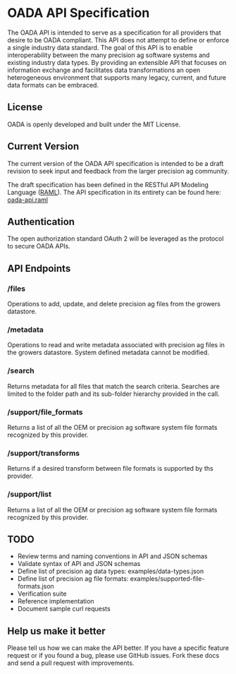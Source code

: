 OADA API Specification
======================
The OADA API is intended to serve as a specification for all providers that desire to be OADA compliant. This API does not attempt to define or enforce a single industry data standard. The goal of this API is to enable interoperability between the many precision ag software systems and existing industry data types. By providing an extensible API that focuses on information exchange and facilitates data transformations an open heterogeneous environment that supports many legacy, current, and future data formats can be embraced.

## License
OADA is openly developed and built under the MIT License. 

## Current Version
The current version of the OADA API specification is intended to be a draft revision to seek input and feedback from the larger precision ag community.

The draft specification has been defined in the RESTful API Modeling Language ([RAML](http://raml.org/)). The API specification in its entirety can be found here: [oada-api.raml](oada-api.raml)

## Authentication
The open authorization standard OAuth 2 will be leveraged as the protocol to secure OADA APIs.

## API Endpoints

### /files
Operations to add, update, and delete precision ag files from the growers datastore.
    
### /metadata
Operations to read and write metadata associated with precision ag files in the growers datastore. System defined metadata cannot be modified.
    
### /search
Returns metadata for all files that match the search criteria. Searches are limited to the folder path and its sub-folder hierarchy provided in the call.
    
### /support/file_formats
Returns a list of all the OEM or precision ag software system file formats recognized by this provider.

### /support/transforms
Returns if a desired transform between file formats is supported by ths provider. 
      
### /support/list
Returns a list of all the OEM or precision ag software system file formats recognized by this provider.

## TODO
* Review terms and naming conventions in API and JSON schemas
* Validate syntax of API and JSON schemas
* Define list of precision ag data types: examples/data-types.json
* Define list of precision ag file formats: examples/supported-file-formats.json
* Verification suite
* Reference implementation
* Document sample curl requests

## Help us make it better
Please tell us how we can make the API better. If you have a specific feature request or if you found a bug, please use GitHub issues. Fork these docs and send a pull request with improvements. 
